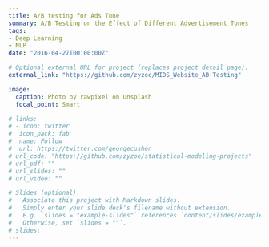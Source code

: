 ```yaml
---
title: A/B testing for Ads Tone
summary: A/B Testing on the Effect of Different Advertisement Tones
tags:
- Deep Learning
- NLP
date: "2016-04-27T00:00:00Z"

# Optional external URL for project (replaces project detail page).
external_link: "https://github.com/zyzoe/MIDS_Website_AB-Testing"

image:
  caption: Photo by rawpixel on Unsplash
  focal_point: Smart

# links:
# - icon: twitter
#  icon_pack: fab
#  name: Follow
#  url: https://twitter.com/georgecushen
# url_code: "https://github.com/zyzoe/statistical-modeling-projects"
# url_pdf: ""
# url_slides: ""
# url_video: ""

# Slides (optional).
#   Associate this project with Markdown slides.
#   Simply enter your slide deck's filename without extension.
#   E.g. `slides = "example-slides"` references `content/slides/example-slides.md`.
#   Otherwise, set `slides = ""`.
# slides:
---
```

